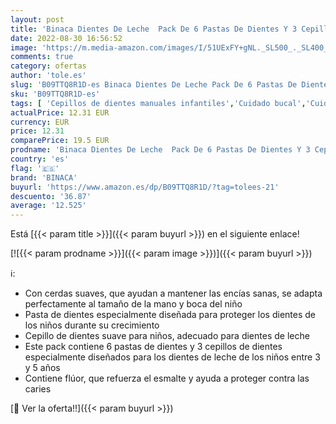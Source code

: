 ```yaml
---
layout: post
title: 'Binaca Dientes De Leche  Pack De 6 Pastas De Dientes Y 3 Cepillos De Dientes  Para Niños Entre 3 y 5 Años'
date: 2022-08-30 16:56:52
image: 'https://m.media-amazon.com/images/I/51UExFY+gNL._SL500_._SL400_.jpg'
comments: true
category: ofertas
author: 'tole.es'
slug: 'B09TTQ8R1D-es Binaca Dientes De Leche Pack De 6 Pastas De Dientes Y 3...'
sku: 'B09TTQ8R1D-es'
tags: [ 'Cepillos de dientes manuales infantiles','Cuidado bucal','Cuidado bucal infantil','Productos para el cuidado dental de bebés y niños','Salud y cuidado personal','binaca','de','dientes','leche','🇪🇸', ]
actualPrice: 12.31 EUR
currency: EUR
price: 12.31
comparePrice: 19.5 EUR
prodname: 'Binaca Dientes De Leche  Pack De 6 Pastas De Dientes Y 3 Cepillos De Dientes  Para Niños Entre 3 y 5 Años'
country: 'es'
flag: '🇪🇸'
brand: 'BINACA'
buyurl: 'https://www.amazon.es/dp/B09TTQ8R1D/?tag=tolees-21'
descuento: '36.87'
average: '12.525'
---
```


Está [{{< param title >}}]({{< param buyurl >}}) en el siguiente enlace!

[![{{< param prodname >}}]({{< param image >}})]({{< param buyurl >}})

ℹ️:

- Con cerdas suaves, que ayudan a mantener las encías sanas, se adapta perfectamente al tamaño de la mano y boca del niño
- Pasta de dientes especialmente diseñada para proteger los dientes de los niños durante su crecimiento
- Cepillo de dientes suave para niños, adecuado para dientes de leche
- Este pack contiene 6 pastas de dientes y 3 cepillos de dientes especialmente diseñados para los dientes de leche de los niños entre 3 y 5 años
- Contiene flúor, que refuerza el esmalte y ayuda a proteger contra las caries

[🛒 Ver la oferta!!]({{< param buyurl >}})
